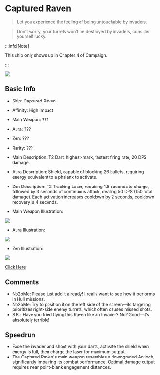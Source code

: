 # Captured Raven

> Let you experience the feeling of being untouchable by invaders.

> Don’t worry, your turrets won’t be destroyed by invaders, consider yourself lucky.

:::info[Note]

This ship only shows up in Chapter 4 of Campaign.

:::

<img src="/ships/ship_captured_raven.png" style={{zoom:1}}/>

## Basic Info

- Ship: Captured Raven
- Affinity: High Impact
- Main Weapon: ???
- Aura: ???
- Zen: ???
- Rarity: ???
- Main Description: T2 Dart, highest-mark, fastest firing rate, 20 DPS damage.
- Aura Description: Shield, capable of blocking 26 bullets, requiring energy equivalent to a phalanx to activate.
- Zen Description: T2 Tracking Laser, requiring 1.8 seconds to charge, followed by 3 seconds of continuous attack, dealing 50 DPS (150 total damage). Each activation increases cooldown by 2 seconds, cooldown recovery is 4 seconds.

- Main Weapon Illustration:

<img src="/illustration/main_raven.gif" style={{zoom:1}}/>

- Aura Illustration:

<img src="/illustration/raven_aura.gif" style={{zoom:1}}>

- Zen Illustration:

<img src="/illustration/raven_zen.gif" style={{zoom:1}}>

[Click Here](https://gamefaqs.gamespot.com/iphone/193681-phoenix-ii/faqs/76704/chapter-4-arcology-cq-6)


## Comments

- No2oMe: Please just add it already! I really want to see how it performs in Hull missions.
- No2oMe: Try to position it on the left side of the screen—its targeting prioritizes right-side enemy turrets, which often causes missed shots.
- S.K.: Have you tried flying this Raven like an Invader? No? Good—it’s absolutely terrible!


## Speedrun
- Face the invader and shoot with your darts, activate the shield when energy is full, then charge the laser for maximum output.
- The Captured Raven's main weapon resembles a downgraded Antioch, significantly impairing its combat performance. Optimal damage output requires near point-blank engagement distances.